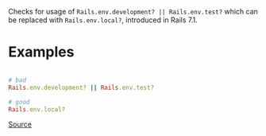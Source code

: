 
Checks for usage of `Rails.env.development? || Rails.env.test?` which
can be replaced with `Rails.env.local?`, introduced in Rails 7.1.

# Examples

```ruby

# bad
Rails.env.development? || Rails.env.test?

# good
Rails.env.local?
```

[Source](http://www.rubydoc.info/gems/rubocop/RuboCop/Cop/Rails/EnvLocal)